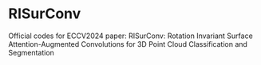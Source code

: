 # RISurConv
Official codes for ECCV2024 paper: RISurConv: Rotation Invariant Surface Attention-Augmented Convolutions for 3D Point Cloud Classification and Segmentation
